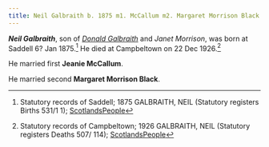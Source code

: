 ```yaml
---
title: Neil Galbraith b. 1875 m1. McCallum m2. Margaret Morrison Black
---
```

***Neil Galbraith***, son of *[Donald Galbraith](galbraith-donald-1848-morrison.md)* and *Janet Morrison*, was born at Saddell 6? Jan 1875.[^birth] He died at Campbeltown on 22 Dec 1926.[^death]

He married first **Jeanie McCallum**.

He married second **Margaret Morrison Black**.

[^birth]: Statutory records of Saddell; 1875 GALBRAITH, NEIL (Statutory registers Births 531/1 1); [ScotlandsPeople](https://www.scotlandspeople.gov.uk/view-image/nrs_stat_births/41041796)

[^death]: Statutory records of Campbeltown; 1926 GALBRAITH, NEIL (Statutory registers Deaths 507/ 114); [ScotlandsPeople](https://www.scotlandspeople.gov.uk/view-image/nrs_stat_deaths/8033892)
